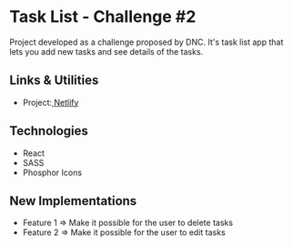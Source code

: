 # Task List - Challenge #2

Project developed as a challenge proposed by DNC.
It's task list app that lets you add new tasks and see details of the tasks.

## Links & Utilities

- Project:<a href="https://dnc-tasklist-challenge.netlify.app/" target="_blank"> Netlify</a>

## Technologies

- React
- SASS
- Phosphor Icons

## New Implementations

- Feature 1 => Make it possible for the user to delete tasks
- Feature 2 => Make it possible for the user to edit tasks